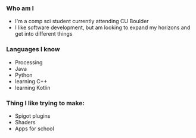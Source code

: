 ### Who am I 
- I'm a comp sci student currently attending CU Boulder
- I like software development, but am looking to expand my horizons and get into different things

### Languages I know
- Processing
- Java
- Python
- learning C++
- learning Kotlin

### Thing I like trying to make:
- Spigot plugins
- Shaders
- Apps for school
